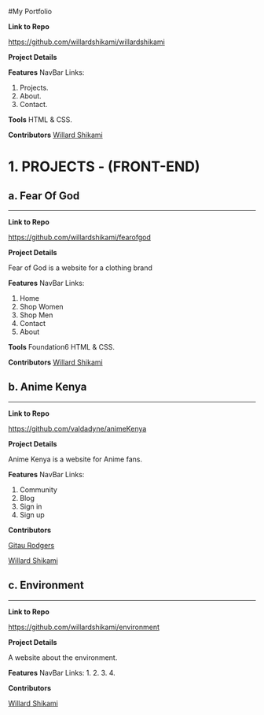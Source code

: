 #My Portfolio

**Link to Repo**

https://github.com/willardshikami/willardshikami

**Project Details**

**Features**
NavBar Links: 
 1. Projects.
 2. About.
 3. Contact.

**Tools**
HTML & CSS.

**Contributors**
[Willard Shikami](https://github.com/willardshikami)


# 1. PROJECTS - (FRONT-END)

## a. Fear Of God
_________________

**Link to Repo**

https://github.com/willardshikami/fearofgod

**Project Details**

Fear of God is a website for a clothing brand

**Features**
NavBar Links: 
 1. Home 
 2. Shop Women
 3. Shop Men
 4. Contact
 5. About

**Tools**
Foundation6 HTML & CSS.

**Contributors**
[Willard Shikami](https://github.com/willardshikami) 



## b. Anime Kenya
_________________

**Link to Repo**

https://github.com/valdadyne/animeKenya

**Project Details**

Anime Kenya is a website for Anime fans.

**Features**
NavBar Links: 
 1. Community
 2. Blog
 3. Sign in
 4. Sign up 

**Contributors**

[Gitau Rodgers](https://github.com/valdadyne)

[Willard Shikami](https://github.com/willardshikami) 


## c. Environment
_________________

**Link to Repo**
 
https://github.com/willardshikami/environment
 
**Project Details**

A website about the environment.

**Features**
NavBar Links: 
 1. 
 2. 
 3. 
 4. 

**Contributors**

[Willard Shikami](https://github.com/willardshikami) 
